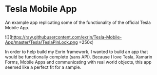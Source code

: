 # Tesla Mobile App
An example app replicating some of the functionality of the official Tesla Mobile App.

![](https://raw.githubusercontent.com/exrin/Tesla-Mobile-App/master/Tesla/TeslaPinLock.png =250x)

In order to help build my Exrin framework, I wanted to build an app that would be functionally complete (sans API). Because I love Tesla, Xamarin Forms, Mobile Apps and communicating with real world objects, this app seemed like a perfect fit for a sample.
